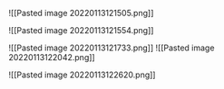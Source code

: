 ![[Pasted image 20220113121505.png]]

![[Pasted image 20220113121554.png]]

![[Pasted image 20220113121733.png]]
![[Pasted image 20220113122042.png]]

![[Pasted image 20220113122620.png]]
